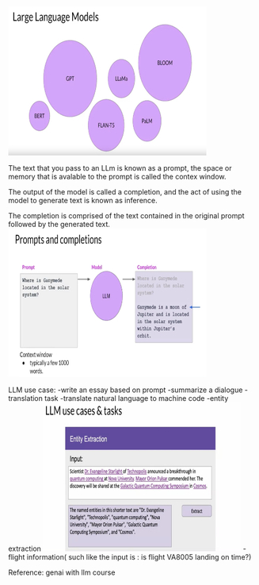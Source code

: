 
<img src="llm.png" alt="llm" width="400" height="300"/>

The text that you pass to an LLm is known as a prompt, the space or memory that is avalable to the prompt is called the contex window.

The output of the model is called a completion, and the act of using the model to generate text is known as inference.

The completion is comprised of the text contained in the original prompt followed by the generated text.
<img src="prompt_and_completion.png" alt="llm" width="400" height="300"/>

LLM use case:
-write an essay based on prompt
-summarize a dialogue
-translation task
-translate natural language to machine code
-entity extraction <img src="entity-extraction.png" alt="llm" width="400" height="300"/>
-flight information( such like the input is : is flight VA8005 landing on time?)


Reference:
genai with llm course
